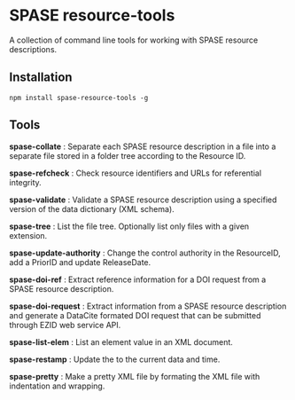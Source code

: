 # SPASE resource-tools

A collection of command line tools for working with SPASE resource descriptions.

## Installation

`npm install spase-resource-tools -g`

## Tools

**spase-collate** : Separate each SPASE resource description in a file into a separate file stored in a folder tree according to the Resource ID.

**spase-refcheck** : Check resource identifiers and URLs for referential integrity.

**spase-validate** : Validate a SPASE resource description using a specified version of the data dictionary (XML schema).

**spase-tree** : List the file tree. Optionally list only files with a given extension.

**spase-update-authority** : Change the control authority in the ResourceID, add a PriorID and update ReleaseDate.

**spase-doi-ref** : Extract reference information for a DOI request from a SPASE resource description.

**spase-doi-request** : Extract information from a SPASE resource description and generate a DataCite formated DOI request that can be submitted through EZID web service API.

**spase-list-elem** : List an element value in an XML document.

**spase-restamp** : Update the <ReleaseDate> to the current data and time. 

**spase-pretty** : Make a pretty XML file by formating the XML file with indentation and wrapping. 

